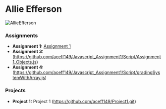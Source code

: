 # Allie Efferson
![AllieEfferson](https://github.com/user-attachments/assets/3367aab9-19d5-4f80-a574-1801f7e20b82) 


### Assignments 
- **Assignment 1:** [Assignment 1](http://127.0.0.1:5500/Index.html)
- **Assignment 3:** (https://github.com/aceff149/Javascript_Assignment1/Script/Assignment1_Objects.js)
- **Assignment 4:** (https://github.com/aceff149/Javascript_Assignment1/Script/gradingSystemWithArray.js)
### Projects
  - **Project 1:** Project 1 (https://github.com/aceff149/Project1.git)

